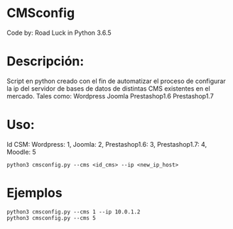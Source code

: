 # CMSconfig
  Code by: Road Luck in Python 3.6.5
  
# Descripción:
Script en python creado con el fin de automatizar el proceso de configurar la ip del servidor de bases de datos de distintas CMS existentes en el mercado. Tales como:
    Wordpress
    Joomla
    Prestashop1.6
    Prestashop1.7
# Uso:
Id CSM: Wordpress: 1, Joomla: 2, Prestashop1.6: 3, Prestashop1.7: 4, Moodle: 5
  
    python3 cmsconfig.py --cms <id_cms> --ip <new_ip_host>
  
# Ejemplos
    python3 cmsconfig.py --cms 1 --ip 10.0.1.2
    python3 cmsconfig.py --cms 5

